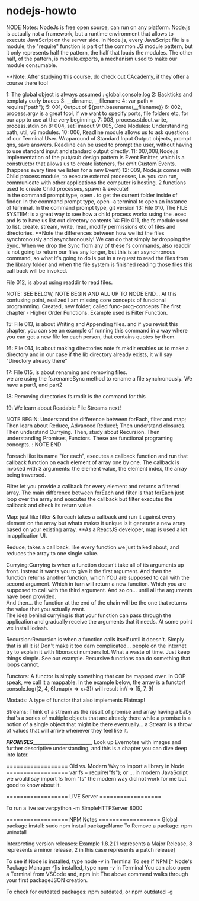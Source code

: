 # nodejs-howto
NODE Notes:  NodeJs is free open source, can run on any platform. Node.js is actually not a framework, but a runtime environment that allows to execute JavaScript on the server side. In Node.js, every JavaScript file is a module, the "require" function is part of the common JS module pattern, but it only represents half the pattern, the half that loads the modules.  The other half, of the pattern, is module.exports, a mechanism used to make our module consumable.  

**Note: After studying this course, do check out CAcademy, if they offer a course there too!

1: The global object is always assumed : global.console.log
2: Backticks and templaty curly braces
3: __dirname, __filename
4: var path = require("path");
5: 001, Output of ${path.basename(__filename)}
6: 002, process.argv is a great tool, if we want to specify ports, file folders etc, for our app to use at the very beginning.
7: 003, process.stdout.write, process.stdin.on
8: 004, setTimeout
9:  005, Core Modules: Understanding path, util, v8 modules.
10: 006, Readline module allows us to ask questions of our Terminal User. Wraparound of Standard Input Output objects, prompt qns, save answers.
Readline can be used to prompt the user, without having to use standard input and standard output directly.
11: 007,008,Node.js implementation of the pub/sub design pattern is Event Emitter, which is a constructor that allows us to create listeners, for emit Custom Events.  (happens every time we listen for a new Event)
12: 009, Node.js comes with Child process module, to execute external processes, i.e. you can run, communicate with other applications the computer is hosting.  2 functions used to create Child processes, spawn & execute!  
In the command prompt type,   open .    to get the current folder inside of finder.
In the command prompt type,   open -a terminal to open an instance of terminal.
In the command prompt type,   git version
13: File 010, The FILE SYSTEM:  is a great way to see how a child process works using the .exec and ls to have us list out directory contents
14: File 011, the fs module used to list, create, stream, write, read, modify permissions etc of files and directories. **Note the differences between how we list the files synchronously and asynchronously! We can do that simply by dropping the Sync. When we drop the Sync from any of these fs commands, also readdir is not going to return our files any longer, but this is an asynchronous command, so what it's going to do is put in a request to read the files from the library folder and when the file system is finished reading those files this call back will be invoked.

File 012, is about using readdir to read files.

NOTE:  SEE BELOW, NOTE BEGIN AND ALL UP TO NODE END... 
At this confusing point, realized I am missing core concepts of funcional programming.  Created, new folder, called func-prog-concepts
The first chapter - Higher Order Functions.  Example used is Filter Function.  

15: File 013, is about Writing and Appending files.
and if you revisit this chapter, you can see an example of running this command in a way where you can get a new file for each person, that contains quotes by them.  

16: File 014, is about making directories
note fs.mkdir enables us to make a directory and in our case if the lib directory already exists, it will say "Directory already there"

17: File 015, is about renaming and removing files.  
we are using the fs.renameSync method to rename a file synchronously.
We have a part1, and part2 

18: Removing directories 
fs.rmdir is the command for this

19: We learn about Readable File Streams next!







NOTE BEGIN:  Understand the difference between forEach, filter and map; Then learn about Reduce, Advanced Reduce!; Then understand closures.  
Then understand Currying.  Then, study about Recursion.  Then understanding Promises, Functors.
These are functional programing concepts.
: NOTE END

Foreach like its name "for each", executes a callback function and run that callback function on each element of array one by one.  The callback is invoked with 3 arguments:  the element value, the element index, the array being traversed.

Filter let you provide a callback for every element and returns a filtered array.  The main difference between forEach and filter is that forEach just loop over the array and executes the callback but filter executes the callback and check its return value. 

Map: just like filter & foreach takes a callback and run it against every element on the array but whats makes it unique is it generate a new array based on your existing array.  **As a ReactJS developer, map is used a lot in application UI.

Reduce, takes a call back, like every function we just talked about, and reduces the array to one single value.  

Currying:Currying is when a function doesn't take all of its arguments up front. Instead it wants you to give it the first argument.   And then the function returns another function, which YOU are supposed to call with the second argument. Which in turn will return a new function.   Which you are supposed to call with the third argument.  And so on... until all the arguments have been provided.  
And then... the function at the end of the chain will be the one that returns the value that you actually want.  
The idea behind currying is that your function can pass through the application and gradually receive the arguments that it needs.  At some point we install lodash. 

Recursion:Recursion is when a function calls itself until it doesn't.  Simply that is all it is!  Don't make it too darn complicated... people on the internet try to explain it with fibonacci numbers lol.  What a waste of time.  Just keep things simple.  See our example.  Recursive functions can do something that loops cannot.

Functors:  A functor is simply something that can be mapped over.  In OOP speak, we call it a mappable.  In the example below, the array is a functor!
console.log([2, 4, 6].map(x => x+3))
will result in// => [5, 7, 9]

Modads: A type of functor that also implements Flatmap!   

Streams: Think of a stream as the result of promise and array having a baby that's a series of multiple objects that are already there while a promise is a notion of a single object that might be there eventually... a Stream is a throw of values that will arrive whenever they feel like it.  




_________________PROMISES__________________________________________
Look up Evernotes with images and further descriptive understanding, and this is a chapter you can dive deep into later.  



==================   Old vs. Modern Way to import a library in Node ==================
var fs = require("fs");
                     or ... in modern JavaScript we would say
import fs from "fs"
                     the modern way did not work for me but good to know about it.






==================   LIVE Server ==================

To run a live server:python -m SimpleHTTPServer 8000

==================   NPM Notes ==================
Global package install:  sudo npm install packageName
To Remove a package: npm uninstall

Interpreting version releases: Example 1.8.2 [1 represents a Major Release, 8 represents a minor release, 2 in this case represents a patch release]

To see if Node is installed, type node -v in Terminal
To see if NPM [^ Node's Package Manager ^]is installed, type npm -v in Terminal
You can also open a Terminal from VSCode and, 
     npm init 
The above command walks through your first packageJSON creation.  

To check for outdated packages: npm outdated, or npm outdated -g